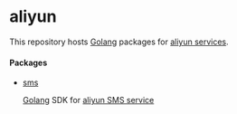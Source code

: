 # aliyun

This repository hosts [Golang](https://golang.org) packages for [aliyun services](https://aliyun.com).

#### Packages
* [sms](./sms)

  [Golang](https://golang.org) SDK for [aliyun SMS service](https://www.aliyun.com/product/sms)
